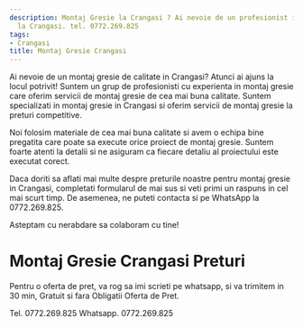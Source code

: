 ```yaml
---
description: Montaj Gresie la Crangasi ? Ai nevoie de un profesionist in Montaj Gresie
  la Crangasi. tel. 0772.269.825
tags:
- Crangasi
title: Montaj Gresie Crangasi
---
```



Ai nevoie de un montaj gresie de calitate in Crangasi? Atunci ai ajuns la locul potrivit! Suntem un grup de profesionisti cu experienta in montaj gresie care oferim servicii de montaj gresie de cea mai buna calitate. Suntem specializati in montaj gresie in Crangasi si oferim servicii de montaj gresie la preturi competitive.

Noi folosim materiale de cea mai buna calitate si avem o echipa bine pregatita care poate sa execute orice proiect de montaj gresie. Suntem foarte atenti la detalii si ne asiguram ca fiecare detaliu al proiectului este executat corect.

Daca doriti sa aflati mai multe despre preturile noastre pentru montaj gresie in Crangasi, completati formularul de mai sus si veti primi un raspuns in cel mai scurt timp. De asemenea, ne puteti contacta si pe WhatsApp la 0772.269.825.

Asteptam cu nerabdare sa colaboram cu tine!

# Montaj Gresie Crangasi Preturi
Pentru o oferta de pret, va rog sa imi scrieti pe whatsapp, si va trimitem in 30 min, Gratuit si fara Obligatii Oferta de Pret.

Tel. 0772.269.825
Whatsapp. 0772.269.825